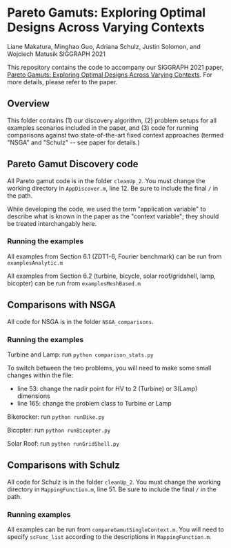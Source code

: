 # Pareto Gamuts: Exploring Optimal Designs Across Varying Contexts
Liane Makatura, Minghao Guo, Adriana Schulz, Justin Solomon, and Wojciech Matusik
SIGGRAPH 2021

This repository contains the code to accompany our SIGGRAPH 2021 paper, 
[Pareto Gamuts: Exploring Optimal Designs Across Varying Contexts](http://paretogamuts.csail.mit.edu). 
For more details, please refer to the paper.

## Overview
This folder contains (1) our discovery algorithm, (2) problem setups for all examples scenarios included in the paper, and (3) code for running comparisons against two state-of-the-art fixed context approaches (termed "NSGA" and "Schulz" -- see paper for details.)


## Pareto Gamut Discovery code

All Pareto gamut code is in the folder `cleanUp_2`.
You must change the working directory in `AppDiscover.m`, line 12. Be sure to include the final `/` in the path.

While developing the code, we used the term "application variable" to describe what is known in the paper as the "context variable"; they should be treated interchangably here.

### Running the examples
All examples from Section 6.1 (ZDT1-6, Fourier benchmark) can be run from `examplesAnalytic.m`

All examples from Section 6.2 (turbine, bicycle, solar roof/gridshell, lamp, bicopter) can be run from `examplesMeshBased.m`


## Comparisons with NSGA
All code for NSGA is in the folder `NSGA_comparisons`. 

### Running the examples
Turbine and Lamp:  run `python comparison_stats.py`

To switch between the two problems, you will need to make some small changes within the file:
- line 53: change the nadir point for HV to 2 (Turbine) or 3(Lamp) dimensions
- line 165: change the problem class to Turbine or Lamp

Bikerocker: run `python runBike.py`

Bicopter: run `python runBicopter.py`

Solar Roof: run `python runGridShell.py`


## Comparisons with Schulz

All code for Schulz is in the folder `cleanUp_2`.
You must change the working directory in `MappingFunction.m`, line 51. Be sure to include the final `/` in the path.

### Running examples
All examples can be run from `compareGamutSingleContext.m`. You will need to specify `scFunc_list` according to the descriptions in `MappingFunction.m`.

 